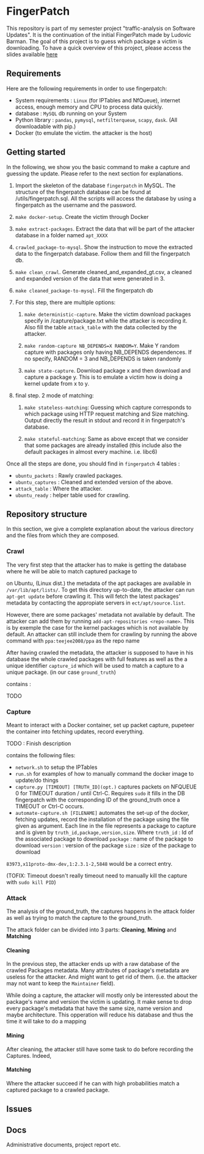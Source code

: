 # FingerPatch

This repository is part of my semester project "traffic-analysis on Software Updates". It is the continuation of the initial FingerPatch made by Ludovic Barman. The goal of this project is to guess which package a victim is downloading. To have a quick overview of this project, please access the slides available [here](https://docs.google.com/presentation/d/1oDi0Ds2l3TXghT6AvLKKgyhFA--uFD9d9vGC6eFooss/edit#slide=id.p)

## Requirements

Here are the following requirements in order to use fingerpatch:

- System requirements : `Linux` (for IPTables and NfQueue), internet access, enough memory and CPU to process data quickly.
- database : `MySQL` db running on your System
- Python library : `pandas`, `pymysql`, `netfilterqueue`, `scapy`, `dask`. (All downloadable with pip.)
- Docker (to emulate the victim. the attacker is the host)


## Getting started
In the following, we show you the basic command to make a capture and guessing the update. Please refer to the next section for explanations.

  1. Import the skeleton of the database `fingerpatch` in MySQL. The structure of the fingerpatch database can be found at /utils/fingerpatch.sql. All the scripts will access the database by using a fingerpatch as the username and the password.

  2. `make docker-setup`. Create the victim through Docker

  3. `make extract-packages`. Extract the data that will be part of the attacker database in a folder named `apt_XXXX`

  4. `crawled_package-to-mysql`. Show the instruction to move the extracted data to the fingerpatch database. Follow them and fill the fingerpatch db.

  5. `make clean_crawl`. Generate cleaned_and_expanded_gt.csv, a cleaned and expanded version of the data that were generated in 3.

  6. `make cleaned_package-to-mysql`. Fill the fingerpatch db

  7. For this step, there are multiple options:

      1. `make deterministic-capture`. Make the victim download packages specify in /capture/package.txt while the attacker is recording it. Also fill the table `attack_table` with the data collected by the attacker.

      2. `make random-capture NB_DEPENDS=X RANDOM=Y`. Make Y random capture with packages only having NB_DEPENDS dependences. If no specify, RANDOM = 3 and NB_DEPENDS is taken randomly

      3. `make state-capture`. Download package x and then download and capture a package y. This is to emulate a victim how is doing a kernel update from x to y.

  8. final step. 2 mode of matching:

      1. `make stateless-matching`: Guessing which capture corresponds to which package using HTTP request matching and Size matching. Output directly the result in stdout and record it in fingerpatch's database.

      2. `make stateful-matching`:  Same as above except that we consider that some packages are already installed (this include also the default packages in almost every machine. i.e. libc6)



  Once all the steps are done, you should find in `fingerpatch` 4 tables :

  - `ubuntu_packets` : Rawly crawled packages.
  - `ubuntu_captures` : Cleaned and extended version of the above.
  - `attack_table` : Where the attacker.
  - `ubuntu_ready` : helper table used for crawling.


## Repository structure
In this section, we give a complete explanation about the various directory and the files from which they are composed.


### Crawl

The very first step that the attacker has to make is getting the database where he will be able to match captured package to  

on Ubuntu, (Linux dist.) the metadata of the apt packages are available in `/var/lib/apt/lists/`. To get this directory up-to-date, the attacker can run `apt-get update` before crawling it. This will fetch the latest packages' metadata by contacting the appropiate servers in `ect/apt/source.list`.

However, there are some packages' metadata not available by default. The attacker can add them by running `add-apt-repositories <repo-name>`. This is by exemple the case for the kernel packages which is not available by default. An attacker can still include them for crawling by running the above command with `ppa:teejee2008/ppa` as the repo name

After having crawled the metadata, the attacker is supposed to have in his database the whole crawled packages with full features as well as the a unique identifier `capture_id` which will be used to match a capture to a unique package. (in our case `ground_truth`)

contains :

TODO


### Capture

Meant to interact with a Docker container, set up packet capture, pupeteer the container into fetching updates, record everything.

TODO  : Finish description


contains the following files:

- `network.sh` to setup the IPTables
- `run.sh` for examples of how to manually command the docker image to update/do things
- `capture.py [TIMEOUT] [TRUTH_ID](opt.)` captures packets on NFQUEUE 0 for TIMEOUT duration / until Ctrl-C. Requires `sudo` it fills in the DB fingerpatch with the corresponding ID of the ground_truth once a TIMEOUT or Ctrl-C occurs.
- `automate-capture.sh [FILENAME]` automates the set-up of the docker, fetching updates, record the installation of the package using the file given as argument. Each line in the file represents a package to capture and is given by `truth_id,package,version,size`.
Where `truth_id` : Id of the associated package to download
      `package` : name of the package to download
      `version` : version of the package
      `size` : size of the package to download

`83973,x11proto-dmx-dev,1:2.3.1-2,5848` would be a correct entry.

 (TOFIX: Timeout doesn't really timeout need to manually kill the capture with `sudo kill PID`)





### Attack

The analysis of the ground_truth, the captures happens in the attack folder as well as trying to match the capture to the ground_truth.

The attack folder can be divided into 3 parts: __Cleaning__, __Mining__ and __Matching__









#### Cleaning
In the previous step, the attacker ends up with a raw database of the crawled Packages metadata. Many attributes of package's metadata are useless for the attacker. And might want to get rid of them. (i.e. the attacker may not want to keep the `Maintainer` field).

While doing a capture, the attacker will mostly only be interessted about the package's name and version the victim is updating. It make sense to drop every package's metadata that have the same size, name version and maybe architecture. This opperation will reduce his database and thus the time it will take to do a mapping  

#### Mining

After cleaning, the attacker still have some task to do before recording the Captures. Indeed,

#### Matching

Where the attacker succeed if he can with high probabilities match a captured package to a crawled package.


## Issues


## Docs

Administrative documents, project report etc.
